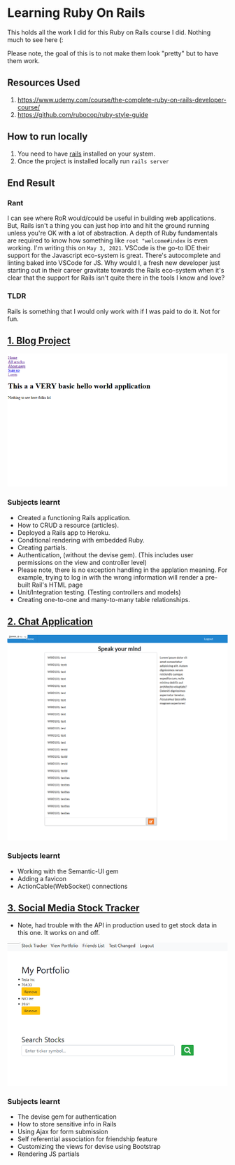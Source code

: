 # Learning Ruby On Rails

This holds all the work I did for this Ruby on Rails course I did. Nothing much to see here (:

Please note, the goal of this is to not make them look "pretty" but to have them work.

## Resources Used

1. https://www.udemy.com/course/the-complete-ruby-on-rails-developer-course/
2. https://github.com/rubocop/ruby-style-guide

## How to run locally

1. You need to have [rails](https://rubyonrails.org/) installed on your system.
2. Once the project is installed locally run `rails server`

## End Result

### Rant
I can see where RoR would/could be useful in building web applications. But, Rails isn't a thing you can just hop into and hit the ground running unless you're OK with a lot of abstraction. A depth of Ruby fundamentals are required to know how something like `root "welcome#index` is even working. I'm writing this on `May 3, 2021`. VSCode is the go-to IDE their support for the Javascript eco-system is great. There's autocomplete and linting baked into VSCode for JS. Why would I, a fresh new developer just starting out in their career gravitate towards the Rails eco-system when it's clear that the support for Rails isn't quite there in the tools I know and love? 

### TLDR
Rails is something that I would only work with if I was paid to do it. Not for fun. 


## [1. Blog Project](https://wb-hello-world-blog.herokuapp.com/)

![The blog application home page](./images/blog.png)

### Subjects learnt

- Created a functioning Rails application.
- How to CRUD a resource (articles).
- Deployed a Rails app to Heroku.
- Conditional rendering with embedded Ruby.
- Creating partials.
- Authentication, (without the devise gem). (This includes user permissions on the view and controller level)
- Please note, there is no exception handling in the applation meaning. For example, trying to log in with the wrong information will render a pre-built Rail's HTML page
- Unit/Integration testing. (Testing controllers and models)
- Creating one-to-one and many-to-many table relationships.

## [2. Chat Application](https://wb-chat-app.herokuapp.com/)

![The chat application](./images/chat.png)

### Subjects learnt

- Working with the Semantic-UI gem
- Adding a favicon
- ActionCable(WebSocket) connections

## [3. Social Media Stock Tracker](https://protected-headland-15811.herokuapp.com/)

- Note, had trouble with the API in production used to get stock data in this one. It works on and off.

![The Stock App](./images/stock.png)

### Subjects learnt

- The devise gem for authentication
- How to store sensitive info in Rails
- Using Ajax for form submission
- Self referential association for friendship feature
- Customizing the views for devise using Bootstrap
- Rendering JS partials
